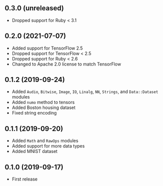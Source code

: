 ## 0.3.0 (unreleased)

- Dropped support for Ruby < 3.1

## 0.2.0 (2021-07-07)

- Added support for TensorFlow 2.5
- Dropped support for TensorFlow < 2.5
- Dropped support for Ruby < 2.6
- Changed to Apache 2.0 license to match TensorFlow

## 0.1.2 (2019-09-24)

- Added `Audio`, `Bitwise`, `Image`, `IO`, `Linalg`, `NN`, `Strings`, and `Data::Dataset` modules
- Added `numo` method to tensors
- Added Boston housing dataset
- Fixed string encoding

## 0.1.1 (2019-09-20)

- Added `Math` and `RawOps` modules
- Added support for more data types
- Added MNIST dataset

## 0.1.0 (2019-09-17)

- First release
